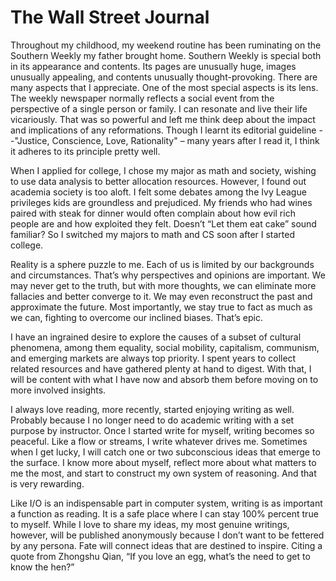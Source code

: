 # The Wall Street Journal

Throughout my childhood, my weekend routine has been ruminating on the Southern Weekly my father brought home. Southern Weekly is special both in its appearance and contents. Its pages are unusually huge, images unusually appealing, and contents unusually thought-provoking. There are many aspects that I appreciate. One of the most special aspects is its lens. The weekly newspaper normally reflects a social event from the perspective of a single person or family. I can resonate and live their life vicariously. That was so powerful and left me think deep about the impact and implications of any reformations. Though I learnt its editorial guideline --"Justice, Conscience, Love, Rationality" – many years after I read it, I think it adheres to its principle pretty well.

When I applied for college, I chose my major as math and society, wishing to use data analysis to better allocation resources. However, I found out academia society is too aloft. I felt some debates among the Ivy League privileges kids are groundless and prejudiced. My friends who had wines paired with steak for dinner would often complain about how evil rich people are and how exploited they felt. Doesn’t “Let them eat cake” sound familiar? So I switched my majors to math and CS soon after I started college.

Reality is a sphere puzzle to me. Each of us is limited by our backgrounds and circumstances. That’s why perspectives and opinions are important. We may never get to the truth, but with more thoughts, we can eliminate more fallacies and better converge to it. We may even reconstruct the past and approximate the future. Most importantly, we stay true to fact as much as we can, fighting to overcome our inclined biases. That’s epic. 

I have an ingrained desire to explore the causes of a subset of cultural phenomena, among them equality, social mobility, capitalism, communism, and emerging markets are always top priority. I spent years to collect related resources and have gathered plenty at hand to digest. With that, I will be content with what I have now and absorb them before moving on to more involved insights. 

I always love reading, more recently, started enjoying writing as well. Probably because I no longer need to do academic writing with a set purpose by instructor. Once I started write for myself, writing becomes so peaceful. Like a flow or streams, I write whatever drives me. Sometimes when I get lucky, I will catch one or two subconscious ideas that emerge to the surface. I know more about myself, reflect more about what matters to me the most, and start to construct my own system of reasoning. And that is very rewarding. 

Like I/O is an indispensable part in computer system, writing is as important a function as reading. It is a safe place where I can stay 100% percent true to myself. While I love to share my ideas, my most genuine writings, however, will be published anonymously because I don’t want to be fettered by any persona. Fate will connect ideas that are destined to inspire. Citing a quote from Zhongshu Qian, “If you love an egg, what’s the need to get to know the hen?”

